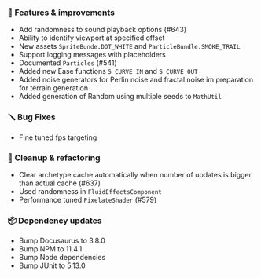 ### 🚀 Features & improvements

- Add randomness to sound playback options (#643)
- Ability to identify viewport at specified offset
- New assets `SpriteBunde.DOT_WHITE` and `ParticleBundle.SMOKE_TRAIL`
- Support logging messages with placeholders
- Documented `Particles` (#541)
- Added new Ease functions `S_CURVE_IN` and `S_CURVE_OUT`
- Added noise generators for Perlin noise and fractal noise im preparation for terrain generation
- Added generation of Random using multiple seeds to `MathUtil`

### 🪛 Bug Fixes

- Fine tuned fps targeting 

### 🧽 Cleanup & refactoring

- Clear archetype cache automatically when number of updates is bigger than actual cache (#637)
- Used randomness in `FluidEffectsComponent`
- Performance tuned `PixelateShader` (#579)

### 📦 Dependency updates

- Bump Docusaurus to 3.8.0
- Bump NPM to 11.4.1
- Bump Node dependencies
- Bump JUnit to 5.13.0